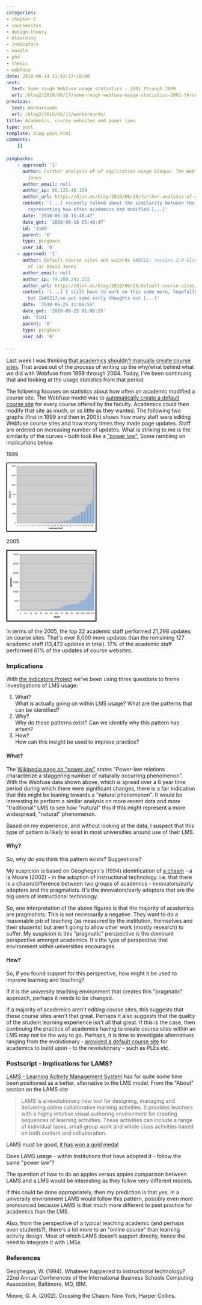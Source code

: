 ```yaml
---
categories:
- chapter-5
- coursesites
- design-theory
- elearning
- indicators
- moodle
- phd
- thesis
- webfuse
date: 2010-06-14 21:42:27+10:00
next:
  text: Some rough Webfuse usage statistics - 2001 through 2009
  url: /blog2/2010/06/17/some-rough-webfuse-usage-statistics-2001-through-2009/
previous:
  text: Workarounds
  url: /blog2/2010/06/13/workarounds/
title: Academics, course websites and power laws
type: post
template: blog-post.html
comments:
    []
    
pingbacks:
    - approved: '1'
      author: Further analysis of wf application usage &laquo; The Weblog of (a) David
        Jones
      author_email: null
      author_ip: 66.135.48.169
      author_url: https://djon.es/blog/2010/06/18/further-analysis-of-wf-application-usage/
      content: '[...] recently talked about the similarity between the 1999 and 2005 graphs
        representing how often academics had modified [...]'
      date: '2010-06-18 15:48:47'
      date_gmt: '2010-06-18 05:48:47'
      id: '3100'
      parent: '0'
      type: pingback
      user_id: '0'
    - approved: '1'
      author: Default course sites and wizards &#8211; version 2.0 &laquo; The Weblog
        of (a) David Jones
      author_email: null
      author_ip: 74.200.243.222
      author_url: https://djon.es/blog/2010/06/25/default-course-sites-and-wizards-version-2-0/
      content: '[...] I still have to work on this some more, hopefully in coming weeks,
        but I&#8217;ve put some early thoughts out [...]'
      date: '2010-06-25 11:06:55'
      date_gmt: '2010-06-25 01:06:55'
      id: '3101'
      parent: '0'
      type: pingback
      user_id: '0'
    
---
```

Last week I was thinking [that academics shouldn't manually create course sites](/blog2/2010/06/07/should-academics-manually-create-course-websites/). That arose out of the process of writing up the why/what behind what we did with Webfuse from 1999 through 2004. Today, I've been continuing that and looking at the usage statistics from that period.

The following focuses on statistics about how often an academic modified a course site. The Webfuse model was to [automatically create a default course site](/blog2/2010/06/07/default-course-sites-and-wizards/) for every course offered by the faculty. Academics could then modify that site as much, or as little as they wanted. The following two graphs (first in 1999 and then in 2005) shows how many staff were editing Webfuse course sites and how many times they made page updates. Staff are ordered on increasing number of updates. What is striking to me is the similarity of the curves - both look like a ["power law".](http://en.wikipedia.org/wiki/Power_law) Some rambling on implications below.

1999

[![Updates 1999](images/4698588259_c73999d47a_m.jpg)](http://www.flickr.com/photos/david_jones/4698588259/ "Updates 1999 by David T Jones, on Flickr")

2005

[![Webfuse page updates  2005](images/4699219306_b37ef30a43_m.jpg)](http://www.flickr.com/photos/david_jones/4699219306/ "Webfuse page updates  2005 by David T Jones, on Flickr")

In terms of the 2005, the top 22 academic staff performed 21,298 updates on course sites. That's over 8,000 more updates than the remaining 127 academic staff (13,472 updates in total). 17% of the academic staff performed 61% of the updates of course websites.

### Implications

With [the Indicators Project](http://indicatorsproject.wordpress.com/) we've been using three questions to frame investigations of LMS usage:

1. What?  
    What is actually going on within LMS usage? What are the patterns that can be identified?
2. Why?  
    Why do these patterns exist? Can we identify why this pattern has arisen?
3. How?  
    How can this insight be used to improve practice?

#### What?

The [Wikipedia page on "power law"](http://en.wikipedia.org/wiki/Power_law) states "Power-law relations characterize a staggering number of naturally occurring phenomenon". With the Webfuse data shown above, which is spread over a 6 year time period during which there were significant changes, there is a fair indication that this might be leaning towards a "natural phenomenon". It would be interesting to perform a similar analysis on more recent data and more "traditional" LMS to see how "natural" this if this might represent a more widespread, "natural" phenomenon.

Based on my experience, and without looking at the data, I suspect that this type of pattern is likely to exist in most universities around use of their LMS.

#### Why?

So, why do you think this pattern exists? Suggestions?

My suspicion is based on Geoghegan's (1994) identification of [a chasm](/blog2/2009/08/09/the-chasm/) - a la Moore (2002) - in the adoption of instructional technology. i.e. that there is a chasm/difference between two groups of academics - innovators/early adopters and the pragmatists. It's the innovators/early adopters that are the big users of instructional technology.

So, one interpretation of the above figures is that the majority of academics are pragmatists. This is not necessarily a negative. They want to do a reasonable job of teaching (as measured by the institution, themselves and their students) but aren't going to allow other work (mostly research) to suffer. My suspicion is this "pragmatic" perspective is the dominant perspective amongst academics. It's the type of perspective that environment within universities encourages.

#### How?

So, if you found support for this perspective, how might it be used to improve learning and teaching?

If it is the university teaching environment that creates this "pragmatic" approach, perhaps it needs to be changed.

If a majority of academics aren't editing course sites, this suggests that these course sites aren't that great. Perhaps it also suggests that the quality of the student learning experience isn't all that great. If this is the case, then continuing the practice of academics having to create course sites within an LMS may not be the way to go. Perhaps, it is time to investigate alternatives ranging from the evolutionary - [provided a default course site](/blog2/2010/06/07/should-academics-manually-create-course-websites/) for academics to build upon - to the revolutionary - such as PLEs etc.

### Postscript - Implications for LAMS?

[LAMS - Learning Activity Management System](http://www.lamsinternational.com/) has for quite some time been positioned as a better, alternative to the LMS model. From the "About" section on the LAMS site

> LAMS is a revolutionary new tool for designing, managing and delivering online collaborative learning activities. It provides teachers with a highly intuitive visual authoring environment for creating sequences of learning activities. These activities can include a range of individual tasks, small group work and whole class activities based on both content and collaboration.

LAMS must be good, [it has won a gold medal](http://mq.edu.au/newsroom/control.php?page=story&item=3770)

Does LAMS usage - within institutions that have adopted it - follow the same "power law"?

The question of how to do an apples versus apples comparison between LAMS and a LMS would be interesting as they follow very different models.

If this could be done appropriately, then my prediction is that yes, in a university environment LAMS would follow this pattern, possibly even more pronounced because LAMS is that much more different to past practice for academics than the LMS.

Also, from the perspective of a typical teaching academic (and perhaps even students?), there's a lot more to an "online course" than learning activity design. Most of which LAMS doesn't support directly, hence the need to integrate it with LMSs.

### References

Geoghegan, W. (1994). Whatever happened to instructional technology? 22nd Annual Conferences of the International Business Schools Computing Association, Baltimore, MD, IBM.

Moore, G. A. (2002). Crossing the Chasm. New York, Harper Collins.